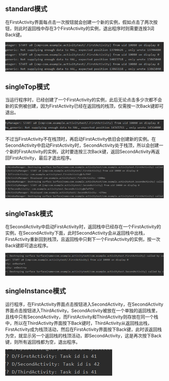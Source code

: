 ## standard模式

在FirstActivity界面每点击一次按钮就会创建一个新的实例，假如点击了两次按钮，则此时返回栈中存在3个FirstActivity的实例，退出程序时则需要连按3词Back键。

![图片1](2-Homework.assets/图片1.png)

## singleTop模式

当运行程序时，已经创建了一个FirstActivity的实例，此后无论点击多少次都不会新的实例被创建，因为FirstActivity已经在返回栈的栈顶，仅需按一次Back键即可退出。

![图片2](2-Homework.assets/图片2.png)

不过当FirstActivity不在栈顶时，再启动FirstActivity依旧会创建新的实例。在SecondActivity中启动FirstActivity时，SecondActivity处于栈顶，所以会创建一个新的FirstActivity的实例，这时要连按三次Back键，返回SecondActivity再返回FirstActivity，最后才退出程序。

![图片3](2-Homework.assets/图片3.png)

## singleTask模式

在SecondActivity中启动FirstActivity时，返回栈中已经存在一个FirstActivity的实例，在SecondActivity下面，此时SecondActivity会从返回栈中出栈，FirstActivity重新回到栈顶，且返回栈中只剩下一个FirstActivity的实例，按一次Back键即可退出程序。

![图片4](2-Homework.assets/图片4.png)

## singleInstance模式

运行程序，在FirstActivity界面点击按钮进入SecondActivity，在SecondActivity界面点击按钮进入ThirdActivity。SecondActivity被放在一个单独的返回栈里，且栈中只有SecondActivity，而FirstActivity和ThirdActivity则存放在同一个栈中，所以在ThirdActivity界面按下Back键时，ThirdActivity从返回栈出栈，FirstActivity成为栈顶活动，然后在FirstActivity界面按下Back键，此时该返回栈为空，就显示另一个返回栈的栈顶活动，即SecondActivity，这是再次按下Back键，则所有返回栈都为空，退出程序。

![图片5](2-Homework.assets/图片5.png)